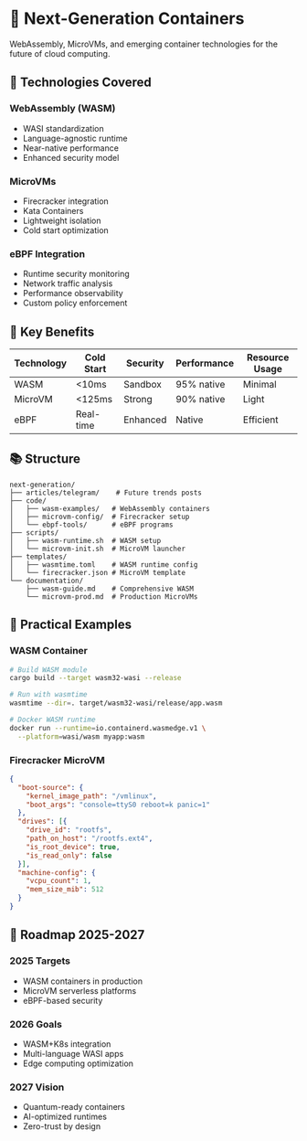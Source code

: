# 🚀 Next-Generation Containers

WebAssembly, MicroVMs, and emerging container technologies for the future of cloud computing.

## 🎯 Technologies Covered

### WebAssembly (WASM)
- WASI standardization
- Language-agnostic runtime
- Near-native performance
- Enhanced security model

### MicroVMs
- Firecracker integration
- Kata Containers
- Lightweight isolation
- Cold start optimization

### eBPF Integration
- Runtime security monitoring
- Network traffic analysis
- Performance observability
- Custom policy enforcement

## 🌟 Key Benefits

| Technology | Cold Start | Security | Performance | Resource Usage |
|------------|------------|----------|-------------|----------------|
| WASM | <10ms | Sandbox | 95% native | Minimal |
| MicroVM | <125ms | Strong | 90% native | Light |
| eBPF | Real-time | Enhanced | Native | Efficient |

## 📚 Structure

```
next-generation/
├── articles/telegram/    # Future trends posts
├── code/
│   ├── wasm-examples/   # WebAssembly containers
│   ├── microvm-config/  # Firecracker setup
│   └── ebpf-tools/      # eBPF programs
├── scripts/
│   ├── wasm-runtime.sh  # WASM setup
│   └── microvm-init.sh  # MicroVM launcher
├── templates/
│   ├── wasmtime.toml    # WASM runtime config
│   └── firecracker.json # MicroVM template
└── documentation/
    ├── wasm-guide.md    # Comprehensive WASM
    └── microvm-prod.md  # Production MicroVMs
```

## 🔬 Practical Examples

### WASM Container
```bash
# Build WASM module
cargo build --target wasm32-wasi --release

# Run with wasmtime
wasmtime --dir=. target/wasm32-wasi/release/app.wasm

# Docker WASM runtime
docker run --runtime=io.containerd.wasmedge.v1 \
  --platform=wasi/wasm myapp:wasm
```

### Firecracker MicroVM
```json
{
  "boot-source": {
    "kernel_image_path": "/vmlinux",
    "boot_args": "console=ttyS0 reboot=k panic=1"
  },
  "drives": [{
    "drive_id": "rootfs",
    "path_on_host": "/rootfs.ext4",
    "is_root_device": true,
    "is_read_only": false
  }],
  "machine-config": {
    "vcpu_count": 1,
    "mem_size_mib": 512
  }
}
```

## 🎯 Roadmap 2025-2027

### 2025 Targets
- WASM containers in production
- MicroVM serverless platforms
- eBPF-based security

### 2026 Goals  
- WASM+K8s integration
- Multi-language WASI apps
- Edge computing optimization

### 2027 Vision
- Quantum-ready containers
- AI-optimized runtimes
- Zero-trust by design